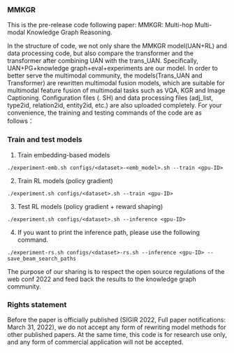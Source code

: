   ### MMKGR

  This is the pre-release code following paper: MMKGR: Multi-hop Multi-modal Knowledge Graph Reasoning.
  
  In the structure of code, we not only share the MMKGR model(UAN+RL) and data processing code, but also compare the transformer and the transformer after combining UAN with the trans_UAN. Specifically, UAN+PG+knowledge graph+eval+experiments are our model. In order to better serve the multimodal community, the models(Trans_UAN and Transformer) are rewritten multimodal fusion models, which are suitable for multimodal feature fusion of multimodal tasks such as VQA, KGR and Image Captioning. Configuration files (. SH) and data processing files (adj_list, type2id, relation2id, entity2id, etc.) are also uploaded completely. For your convenience, the training and testing commands of the code are as follows：
  
  ### Train and test models
  1. Train embedding-based models
```
./experiment-emb.sh configs/<dataset>-<emb_model>.sh --train <gpu-ID>
```
2. Train RL models (policy gradient)
```
./experiment.sh configs/<dataset>.sh --train <gpu-ID>
```
3. Test RL models (policy gradient + reward shaping)
```
./experiment.sh configs/<dataset>.sh --inference <gpu-ID>
```
4. If you want to print the inference path, please use the following command.
```
./experiment-rs.sh configs/<dataset>-rs.sh --inference <gpu-ID> --save_beam_search_paths
```
  
  The purpose of our sharing is to respect the open source regulations of the web conf 2022 and feed back the results to the knowledge graph community.
  
 ### Rights statement

Before the paper is officially published (SIGIR 2022, Full paper notifications: March 31, 2022), we do not accept any form of rewriting model methods for other published papers. At the same time, this code is for research use only, and any form of commercial application will not be accepted.
